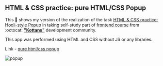 ## HTML & CSS practice: pure HTML/CSS Popup

This :open_file_folder: shows my version of the realization of the task [HTML & CSS practice: Hooli-style Popup](https://github.com/kottans/frontend/blob/master/tasks/html-css-popup.md) in taking self-study part of [frontend course](https://github.com/kottans/frontend) from :octocat: [**"Kottans"**](https://kottans.org) development community.

This app was performed using HTML and CSS without JS or any libraries.

Link - [pure html/css popup](https://5mountains.github.io/popup-kottans/)

![popup](https://user-images.githubusercontent.com/29441499/193929720-496ddf3b-8b99-423b-be03-8511c7f8ea45.gif)
